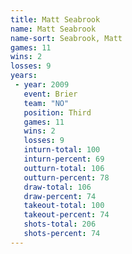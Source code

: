 ```yaml
---
title: Matt Seabrook
name: Matt Seabrook
name-sort: Seabrook, Matt
games: 11
wins: 2
losses: 9
years:
 - year: 2009
   event: Brier
   team: "NO"
   position: Third
   games: 11
   wins: 2
   losses: 9
   inturn-total: 100
   inturn-percent: 69
   outturn-total: 106
   outturn-percent: 78
   draw-total: 106
   draw-percent: 74
   takeout-total: 100
   takeout-percent: 74
   shots-total: 206
   shots-percent: 74
---
```

